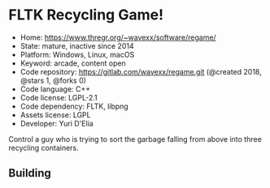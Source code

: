 # FLTK Recycling Game!

- Home: https://www.thregr.org/~wavexx/software/regame/
- State: mature, inactive since 2014
- Platform: Windows, Linux, macOS
- Keyword: arcade, content open
- Code repository: https://gitlab.com/wavexx/regame.git (@created 2018, @stars 1, @forks 0)
- Code language: C++
- Code license: LGPL-2.1
- Code dependency: FLTK, libpng
- Assets license: LGPL
- Developer: Yuri D'Elia

Control a guy who is trying to sort the garbage falling from above into three recycling containers.

## Building
